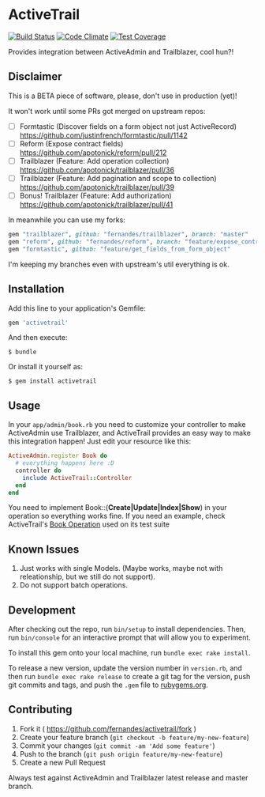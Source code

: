 # ActiveTrail
[![Build Status](https://travis-ci.org/fernandes/activetrail.svg?branch=master)](https://travis-ci.org/fernandes/activetrail)
[![Code Climate](https://codeclimate.com/github/fernandes/activetrail/badges/gpa.svg)](https://codeclimate.com/github/fernandes/activetrail)
[![Test Coverage](https://codeclimate.com/github/fernandes/activetrail/badges/coverage.svg)](https://codeclimate.com/github/fernandes/activetrail)

Provides integration between ActiveAdmin and Trailblazer, cool hun?!

## Disclaimer

This is a BETA piece of software, please, don't use in production (yet)!

It won't work until some PRs got merged on upstream repos:

- [ ] Formtastic (Discover fields on a form object not just ActiveRecord) https://github.com/justinfrench/formtastic/pull/1142
- [ ] Reform (Expose contract fields) https://github.com/apotonick/reform/pull/212
- [ ] Trailblazer (Feature: Add operation collection) https://github.com/apotonick/trailblazer/pull/36
- [ ] Trailblazer (Feature: Add pagination and scope to collection) https://github.com/apotonick/trailblazer/pull/39
- [ ] Bonus! Trailblazer (Feature: Add authorization) https://github.com/apotonick/trailblazer/pull/41

In meanwhile you can use my forks:

```ruby
gem "trailblazer", github: "fernandes/trailblazer", branch: "master"
gem "reform", github: "fernandes/reform", branch: "feature/expose_contract_fields"
gem "formtastic", github: "feature/get_fields_from_form_object"
```

I'm keeping my branches even with upstream's util everything is ok.

## Installation

Add this line to your application's Gemfile:

```ruby
gem 'activetrail'
```

And then execute:

    $ bundle

Or install it yourself as:

    $ gem install activetrail

## Usage

In your `app/admin/book.rb` you need to customize your controller to make ActiveAdmin use Trailblazer, and ActiveTrail provides an easy way to make this integration happen! Just edit your resource like this:

```ruby
ActiveAdmin.register Book do
  # everything happens here :D
  controller do
    include ActiveTrail::Controller
  end
end
```

You need to implement Book::(__Create|Update|Index|Show__) in your operation so everything works fine. If you need an example, check ActiveTrail's [Book Operation](https://github.com/fernandes/activetrail/blob/7a5adf4241ff2299dcf4be2336765723a27a488a/spec/internal/app/models/book.rb) used on its test suite

## Known Issues

1. Just works with single Models. (Maybe works, maybe not with releationship, but we still do not support).
2. Do not support batch operations.

## Development

After checking out the repo, run `bin/setup` to install dependencies. Then, run `bin/console` for an interactive prompt that will allow you to experiment.

To install this gem onto your local machine, run `bundle exec rake install`.

To release a new version, update the version number in `version.rb`, and then run `bundle exec rake release` to create a git tag for the version, push git commits and tags, and push the `.gem` file to [rubygems.org](https://rubygems.org).


## Contributing

1. Fork it ( https://github.com/fernandes/activetrail/fork )
2. Create your feature branch (`git checkout -b feature/my-new-feature`)
3. Commit your changes (`git commit -am 'Add some feature'`)
4. Push to the branch (`git push origin feature/my-new-feature`)
5. Create a new Pull Request

Always test against ActiveAdmin and Trailblazer latest release and master branch.

